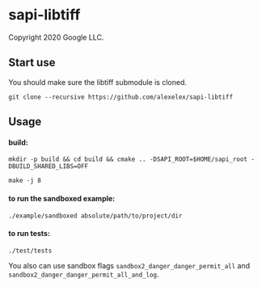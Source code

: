 # sapi-libtiff
Copyright 2020 Google LLC.

## Start use
You should make sure the libtiff submodule is cloned.

`git clone --recursive https://github.com/alexelex/sapi-libtiff`

## Usage

#### build:
`mkdir -p build && cd build && cmake .. -DSAPI_ROOT=$HOME/sapi_root -DBUILD_SHARED_LIBS=OFF`

`make -j 8`

#### to run the sandboxed example:
`./example/sandboxed absolute/path/to/project/dir`

#### to run tests:
`./test/tests`

You also can use sandbox flags `sandbox2_danger_danger_permit_all` and `sandbox2_danger_danger_permit_all_and_log`.
